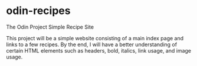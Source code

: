 # odin-recipes
The Odin Project Simple Recipe Site

This project will be a simple website consisting of a main index page and links to a few recipes. By the end, I will have a better understanding of certain HTML elements such as headers, bold, italics, link usage, and image usage.